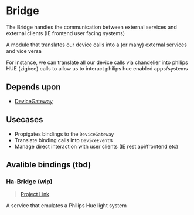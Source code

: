 # Bridge

The Bridge handles the communication between external services and external clients (IE frontend user facing systems)

A module that translates our device calls into a (or many) external services and vice versa
 
For instance, we can translate all our device calls via chandelier into philips HUE (zigbee) calls to allow us to interact philips hue enabled apps/systems

## Depends upon

- [DeviceGateway](../DeviceGateway/README.md)


## Usecases
- Propigates bindings to the `DeviceGateway`
- Translate binding calls into `DeviceEvent`s
- Manage direct interaction with user clients (IE rest api/frontend etc)


## Avalible bindings (tbd)

### Ha-Bridge (wip)
> [Project Link](https://github.com/bwssytems/ha-bridge)

A service that emulates a Philips Hue light system
